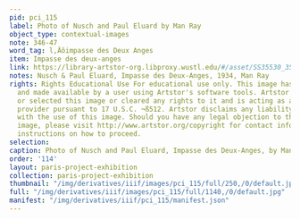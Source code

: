 ```yaml
---
pid: pci_115
label: Photo of Nusch and Paul Eluard by Man Ray
object_type: contextual-images
note: 346-47
word_tag: l‚Äôimpasse des Deux Anges
item: Impasse des deux-anges
link: https://library-artstor-org.libproxy.wustl.edu/#/asset/SS35530_35530_30927739
notes: Nusch & Paul Eluard, Impasse des Deux-Anges, 1934, Man Ray
rights: Rights Educational Use For educational use only. This image has been selected
  and made available by a user using Artstor's software tools. Artstor has not screened
  or selected this image or cleared any rights to it and is acting as an online service
  provider pursuant to 17 U.S.C. ¬ß512. Artstor disclaims any liability associated
  with the use of this image. Should you have any legal objection to the use of this
  image, please visit http://www.artstor.org/copyright for contact information and
  instructions on how to proceed.
selection: 
caption: Photo of Nusch and Paul Eluard, Impasse des Deux-Anges, by Man Ray, c. 2934
order: '114'
layout: paris-project-exhibition
collection: paris-project-exhibition
thumbnail: "/img/derivatives/iiif/images/pci_115/full/250,/0/default.jpg"
full: "/img/derivatives/iiif/images/pci_115/full/1140,/0/default.jpg"
manifest: "/img/derivatives/iiif/pci_115/manifest.json"
---
```

